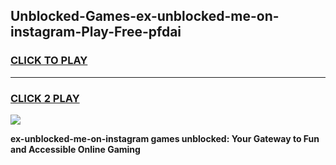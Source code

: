
## Unblocked-Games-ex-unblocked-me-on-instagram-Play-Free-pfdai
<h3>
<a href="https://premium76.site?title=ex-unblocked-me-on-instagram&ref=20M">CLICK TO PLAY</a></h3>
<hr>

<h3>
<a href="https://premium76.site?title=ex-unblocked-me-on-instagram&ref=20M">CLICK 2 PLAY</a>
  
</h3>

<a href="https://premium76.site?title=ex-unblocked-me-on-instagram&ref=19M"><img src="https://clearcache.store/games.png"></a>


**ex-unblocked-me-on-instagram games unblocked: Your Gateway to Fun and Accessible Online Gaming**

